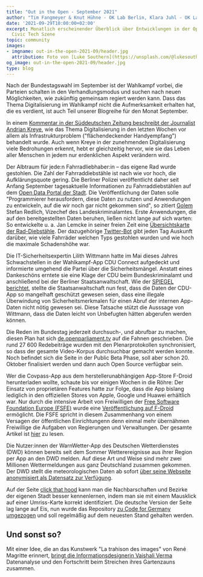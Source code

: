 ```yaml
---
title: "Out in the Open - September 2021"
author: "Tim Fangmeyer & Knut Hühne - OK Lab Berlin, Klara Juhl - OK Lab Osnabrück"
date: '2021-09-29T10:00:00+02:00'
excerpt: Monatlich erscheinender Überblick über Entwicklungen in der Open Data and
  Civic Tech Szene
topic: community
images:
- imgname: out-in-the-open-2021-09/header.jpg
  attribution: Foto von [Luke Southern](https://unsplash.com/@lukesouthernr) auf [Unsplash](https://unsplash.com/photos/4kCGEB7Kt4k)
og_image: out-in-the-open-2021-09/header.jpg
type: blog
---
```

Nach der Bundestagswahl im September ist der Wahlkampf vorbei, die Parteien schalten in den Verhandlungsmodus und suchen nach neuen Möglichkeiten, wie zukünftig gemeinsam regiert werden kann. Dass das Thema Digitalisierung im Wahlkampf nicht die Aufmerksamkeit erhalten hat, die es verdient, ist auch Teil unserer Blogreihe für den Monat September.

In einem [Kommentar in der Süddeutschen Zeitung beschreibt der Journalist Andrian Kreye](https://www.sueddeutsche.de/meinung/digitalisierung-bundestagswahl-parteien-demokratie-internet-1.5413572), wie das Thema Digitalisierung in den letzten Wochen vor allem als Infrastrukturproblem ("flächendeckender Handyempfang") behandelt wurde. Auch wenn Kreye in der zunehmenden Digitalisierung viele Bedrohungen erkennt, hebt er gleichzeitig hervor, wie sie das Leben aller Menschen in jedem nur erdenklichen Aspekt verändern wird.

Der Albtraum für jede:n Fahrradliebhaber:in – das eigene Rad wurde gestohlen. Die Zahl der Fahrraddiebstähle ist nach wie vor hoch, die Aufklärungsquote gering. Die Berliner Polizei veröffentlicht daher seit Anfang September tagesaktuelle Informationen zu Fahrraddiebstählen auf dem [Open Data Portal der Stadt](https://daten.berlin.de/datensaetze/fahrraddiebstahl-berlin). Die Veröffentlichung der Daten solle "Programmierer herausfordern, diese Daten zu nutzen und Anwendungen zu entwickeln, auf die wir noch gar nicht gekommen sind", so zitiert [Golem](https://www.golem.de/news/berlin-polizei-testet-open-data-gegen-fahrradklau-2109-159424.html) Stefan Redlich, Vizechef des Landeskriminalamtes. Erste Anwendungen, die auf den bereitgestellten Daten beruhen, ließen nicht lange auf sich warten: So entwickelte u. a. Jan Lemcke in seiner freien Zeit eine [Übersichtskarte der Rad-Diebstähle](https://fahrraddiebstahl-berlin.de/). Der dazugehörige [Twitter-Bot](https://twitter.com/DiebstahlBerlin) gibt jeden Tag Auskunft darüber, wie viele Fahrräder welchen Typs gestohlen wurden und wie hoch die maximale Schadenshöhe war.

Die IT-Sicherheitsexpertin Lilith Wittmann hatte im Mai dieses Jahres Schwachstellen in der Wahlkampf-App CDU Connect aufgedeckt und informierte umgehend die Partei über die Sicherheitsmängel. Anstatt eines Dankeschöns erntete sie eine Klage der CDU beim Bundeskriminalamt und anschließend bei der Berliner Staatsanwaltschaft. Wie der [SPIEGEL berichtet](https://www.spiegel.de/netzwelt/netzpolitik/staatsanwaltschaft-bestaetigt-schwachstelle-in-wahlkampf-app-der-cdu-a-b66c2a32-4c4c-4337-83b3-795d749ee4b7), stellte die Staatsanwaltschaft nun fest, dass die Daten der CDU-App so mangelhaft geschützt gewesen seien, dass eine illegale Überwindung von Sicherheitsmerkmalen für einen Abruf der internen App-Daten nicht nötig gewesen sei. Diese Tatsache stützt die Ausssage von Wittmann, dass die Daten leicht von Unbefugten hätten abgerufen werden können.

Die Reden im Bundestag jederzeit durchsuch-, und abrufbar zu machen, diesen Plan hat sich [de.openparliament.tv](https://de.openparliament.tv) auf die Fahnen geschrieben. Die rund 27 600 Redebeiträge wurden mit den Plenarprotokollen synchronisiert, so dass der gesamte Video-Korpus durchsuchbar gemacht werden konnte. Noch befindet sich die Seite in der Public Beta Phase, soll aber schon  20. Oktober finalisiert werden und dann auch Open Source verfügbar sein.

Wer die Covpass-App aus dem herstellerunabhängigen App-Store F-Droid herunterladen wollte, schaute bis vor einigen Wochen in die Röhre: Der Einsatz von proprietären Features hatte zur Folge, dass die App bislang lediglich in den offiziellen Stores von Apple, Google und Huawei erhältlich war. Nur durch die intensive Arbeit von Freiwilligen der [Free Software Foundation Europe (FSFE)](https://fsfe.org/index.de.html) wurde eine [Veröffentlichung auf F-Droid](https://f-droid.org/packages/de.rki.covpass.app/) ermöglicht. Die FSFE spricht in diesem Zusammenhang von einem Versagen der öffentlichen Einrichtungenn denn einmal mehr übernähmen Freiwillige die Aufgaben von Regierungen und Verwaltungen. Der gesamte Artikel ist [hier](https://fsfe.org/news/2021/news-20210830-01.de.html) zu lesen. 

Die Nutzer:innen der WarnWetter-App des Deutschen Wetterdienstes (DWD) können bereits seit dem Sommer Wetterereignisse aus ihrer Region per App an den DWD melden. Auf diese Art und Weise sind mehr zwei Millionen Wettermeldungen aus ganz Deutschland zusammen gekommen. Der DWD stellt die meteorologischen Daten ab sofort [über seine Webseite anonymisiert als Datensatz zur Verfügung](https://opendata.dwd.de/weather/crowdsourcing/warnwetter).

Auf der Seite [click that hood](http://click-that-hood.com/germany) kann man die Nachbarschaften und Bezirke der eigenen Stadt besser kennenlernen, indem man sie mit einem Mausklick auf einer Umriss-Karte korrekt identifiziert. Die deutsche Version der Seite lag lange auf Eis, nun wurde das Repository [zu Code for Germany umgezogen](https://github.com/codeforgermany/click_that_hood) und soll regelmäßig auf dem neuesten Stand gehalten werden.

## Und sonst so?

Mit einer Idee, die an das Kunstwerk "La trahison des images" von René Magritte erinnert, [bringt die Informationsdesignerin Vaishali Verma](https://twitter.com/Vaishali__Vr/status/1438251828819419137) Datenanalyse und den Fortschritt beim Streichen ihres Gartenzauns zusammen.
